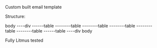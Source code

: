 Custom built email template

Structure:

body
----div
------table
--------table
--------table
--------table
--------table
--------table
------table
----div
body

Fully Litmus tested
